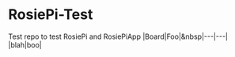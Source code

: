 # RosiePi-Test
Test repo to test RosiePi and RosiePiApp
|Board|Foo|&nbsp|---|---|  <br>|blah|boo|  
